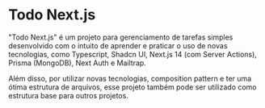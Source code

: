 # Todo Next.js

"Todo Next.js" é um projeto para gerenciamento de tarefas simples desenvolvido com o intuito de aprender e praticar o uso de novas tecnologias, como Typescript, Shadcn UI, Next.js 14 (com Server Actions), Prisma (MongoDB), Next Auth e Mailtrap.

Além disso, por utilizar novas tecnologias, composition pattern e ter uma ótima estrutura de arquivos, esse projeto também pode ser utilizado como estrutura base para outros projetos.
